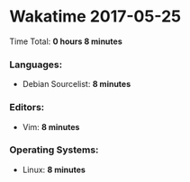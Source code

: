# Wakatime 2017-05-25

Time Total: **0 hours 8 minutes**

### Languages:
- Debian Sourcelist: **8 minutes** 

### Editors:
- Vim: **8 minutes** 

### Operating Systems:
- Linux: **8 minutes** 

